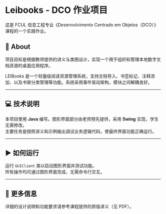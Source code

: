 # Leibooks - DCO 作业项目
这是 FCUL 信息工程专业《Desenvolvimento Centrado em Objetos（DCO）》课程的一个实践作业。

## 📌 About
  
项目目标是根据教师提供的讲义与类图设计，实现一个用于组织和管理本地数字文档资源的桌面应用程序。

LEIBooks 是一个轻量级阅读资源管理系统，支持文档导入、书签标记、注释添加、以及书架分类管理等功能。系统采用事件驱动架构，模块之间解耦良好。

---

## 💻 技术说明

本项目使用 **Java** 编写。图形界面部分由老师预先提供，采用 **Swing** 实现，学生无需修改。  
主要任务是按照讲义和示例输出调试业务逻辑代码，使最终界面功能正确运行。

---

## ▶️ 如何运行

运行 `GUIClient` 类以启动图形界面并测试功能。  
所有操作均可通过图形界面完成，无需命令行交互。

---

## 📎 更多信息

详细的设计说明和功能要求请参考课程提供的原版讲义（见 PDF）。
